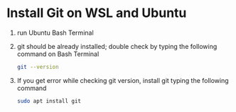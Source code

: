 # Install Git on WSL and Ubuntu

1. run Ubuntu Bash Terminal
2. git should be already installed; double check by typing the following command on Bash Terminal

    ```bash
    git --version
    ```

3. If you get error while checking git version, install git typing the following command

    ```bash
    sudo apt install git
    ```

